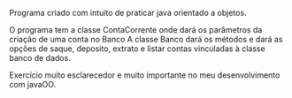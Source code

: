 Programa criado com intuito de praticar java orientado a objetos. 

O programa tem a classe ContaCorrente onde dará os parâmetros da criação de uma conta no Banco
A classe Banco dará os métodos e dará as opções de saque, deposito, extrato e listar contas vinculadas à classe banco de dados. 

Exercício muito esclarecedor e muito importante no meu desenvolvimento com javaOO. 
